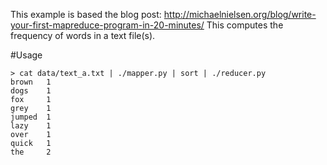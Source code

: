 This example is based the blog post: http://michaelnielsen.org/blog/write-your-first-mapreduce-program-in-20-minutes/
This computes the frequency of words in a text file(s).

#Usage

```
> cat data/text_a.txt | ./mapper.py | sort | ./reducer.py
brown   1
dogs    1
fox     1
grey    1
jumped  1
lazy    1
over    1
quick   1
the     2
```
